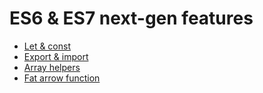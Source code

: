 # ES6 & ES7 next-gen features

- [Let & const](./let-const.md)
- [Export & import](./export-import.md)
- [Array helpers](./array-helpers.md)
- [Fat arrow function](./fat-arrow-function.md)
